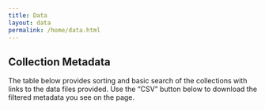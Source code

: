 ```yaml
---
title: Data
layout: data
permalink: /home/data.html
---
```


## Collection Metadata

The table below provides sorting and basic search of the collections with links to the data files provided. Use the “CSV” button below to download the filtered metadata you see on the page.
